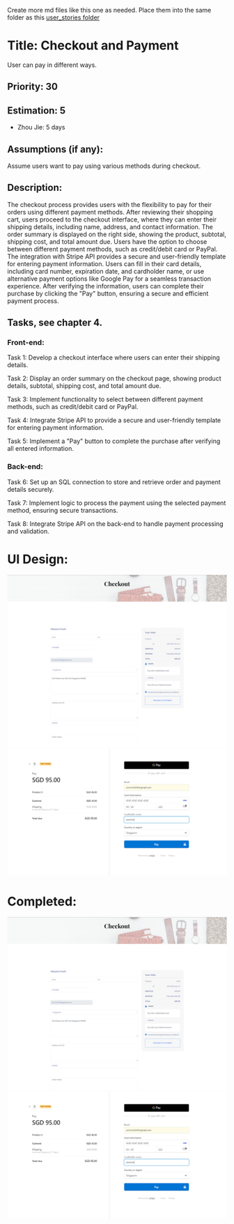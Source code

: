 Create more md files like this one as needed. Place them into the same folder 
as this [user_stories folder](./)

# Title: Checkout and Payment

User can pay in different ways.
 
## Priority: 30
 

## Estimation: 5
* Zhou Jie: 5 days
 

## Assumptions (if any):
Assume users want to pay using various methods during checkout.
## Description:  
The checkout process provides users with the flexibility to pay for their orders using different payment methods. After reviewing their shopping cart, users proceed to the checkout interface, where they can enter their shipping details, including name, address, and contact information. The order summary is displayed on the right side, showing the product, subtotal, shipping cost, and total amount due. Users have the option to choose between different payment methods, such as credit/debit card or PayPal. The integration with Stripe API provides a secure and user-friendly template for entering payment information. Users can fill in their card details, including card number, expiration date, and cardholder name, or use alternative payment options like Google Pay for a seamless transaction experience. After verifying the information, users can complete their purchase by clicking the "Pay" button, ensuring a secure and efficient payment process.

## Tasks, see chapter 4.

### Front-end:

Task 1: Develop a checkout interface where users can enter their shipping details.

Task 2: Display an order summary on the checkout page, showing product details, subtotal, shipping cost, and total amount due.

Task 3: Implement functionality to select between different payment methods, such as credit/debit card or PayPal.

Task 4: Integrate Stripe API to provide a secure and user-friendly template for entering payment information.

Task 5: Implement a "Pay" button to complete the purchase after verifying all entered information.

### Back-end:

Task 6: Set up an SQL connection to store and retrieve order and payment details securely.

Task 7: Implement logic to process the payment using the selected payment method, ensuring secure transactions.

Task 8: Integrate Stripe API on the back-end to handle payment processing and validation.



# UI Design:
![alt text](pictures/CheckPayment1.png)
![alt text](pictures/CheckPayment2.png)


# Completed:
![alt text](pictures/CheckPayment1.png)
![alt text](pictures/CheckPayment2.png)
